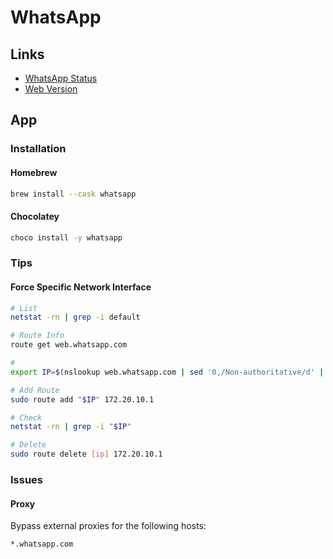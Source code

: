 # WhatsApp

<!--
https://github.com/sarthakjdev/wapi.js
https://github.com/EvolutionAPI/evolution-api

https://wa.me/<number>

https://devzapp.com.br
https://campanhas.octadesk.com/whatsapp/whatsapp-comercial
https://digital.blip.ai/whatsapp/chatbot
https://pinkapp.com | https://my.pinkapp.com/conheca-o-produto-top-o
https://zapper.to
https://clint.digital/crm-whatsapp-instagram
-->

## Links

- [WhatsApp Status](https://twitter.com/wa_status?lang=en)
- [Web Version](https://web.whatsapp.com)

## App

### Installation

#### Homebrew

```sh
brew install --cask whatsapp
```

#### Chocolatey

```sh
choco install -y whatsapp
```

### Tips

#### Force Specific Network Interface

```sh
# List
netstat -rn | grep -i default

# Route Info
route get web.whatsapp.com

#
export IP=$(nslookup web.whatsapp.com | sed '0,/Non-authoritative/d' | grep -i Address | sed 's/Address://')

# Add Route
sudo route add "$IP" 172.20.10.1

# Check
netstat -rn | grep -i "$IP"

# Delete
sudo route delete [ip] 172.20.10.1
```

### Issues

#### Proxy

Bypass external proxies for the following hosts:

```txt
*.whatsapp.com
```
